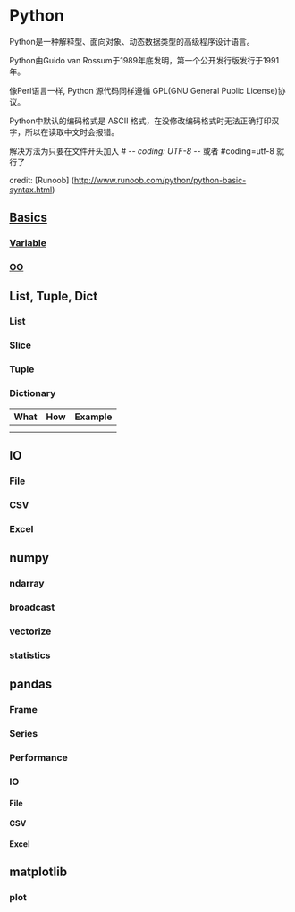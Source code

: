 # Python #
Python是一种解释型、面向对象、动态数据类型的高级程序设计语言。

Python由Guido van Rossum于1989年底发明，第一个公开发行版发行于1991年。

像Perl语言一样, Python 源代码同样遵循 GPL(GNU General Public License)协议。

 Python中默认的编码格式是 ASCII 格式，在没修改编码格式时无法正确打印汉字，所以在读取中文时会报错。

解决方法为只要在文件开头加入 # -*- coding: UTF-8 -*- 或者 #coding=utf-8 就行了 

credit: [Runoob] (http://www.runoob.com/python/python-basic-syntax.html)


## [Basics](basics) ##

### [Variable](var) ###

### [OO](oo) ###

## List, Tuple, Dict ##
### List ###

### Slice ###

### Tuple ###

### Dictionary ###

|	What		|		How			|			Example		|
|	---			|		---			| ---					|
|				|					|						|
|				|					|						|

## IO ##

### File ###

### CSV ###

### Excel ###

## numpy ##

### ndarray ###

### broadcast ###

### vectorize ###

### statistics ###


## pandas ##

### Frame ###

### Series ###

### Performance ###



### IO ###

#### File ####

#### CSV ####

#### Excel ####


## matplotlib ##

### plot ###

